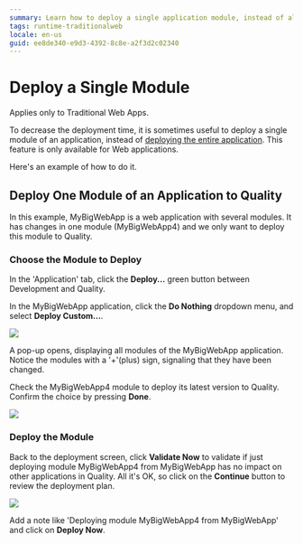 ```yaml
---
summary: Learn how to deploy a single application module, instead of all modules that make up an application.
tags: runtime-traditionalweb
locale: en-us
guid: ee8de340-e9d3-4392-8c8e-a2f3d2c02340
---
```


# Deploy a Single Module

<div class="info" markdown="1">

Applies only to Traditional Web Apps.

</div>

To decrease the deployment time, it is sometimes useful to deploy a single module of an application, instead of [deploying the entire application](<deploy-an-application.md>). This feature is only available for Web applications.

Here's an example of how to do it.

## Deploy One Module of an Application to Quality

In this example, MyBigWebApp is a web application with several modules. It has changes in one module (MyBigWebApp4) and we only want to deploy this module to Quality.

### Choose the Module to Deploy

In the 'Application' tab, click the **Deploy...** green button between Development and Quality.

In the MyBigWebApp application, click the **Do Nothing** dropdown menu, and select **Deploy Custom...**.

![](images/deploy-a-single-module-1.png)

A pop-up opens, displaying all modules of the MyBigWebApp application. Notice the modules with a '+'(plus) sign, signaling that they have been changed.

Check the MyBigWebApp4 module to deploy its latest version to Quality. Confirm the choice by pressing **Done**.

![](images/deploy-a-single-module-2.png)

### Deploy the Module

Back to the deployment screen, click **Validate Now** to validate if just deploying module MyBigWebApp4 from MyBigWebApp has no impact on other applications in Quality. All it's OK, so click on the **Continue** button to review the deployment plan. 

![](images/deploy-a-single-module-3.png)

Add a note like 'Deploying module MyBigWebApp4 from MyBigWebApp' and click on **Deploy Now**.
